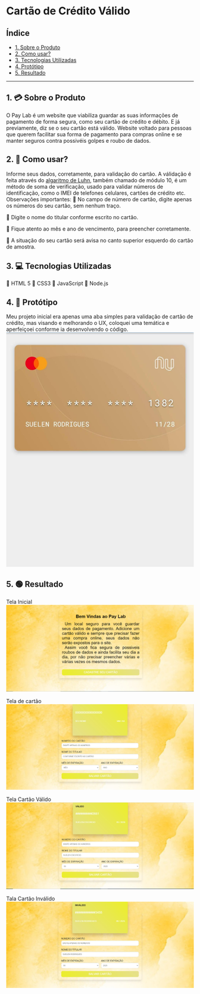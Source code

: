 # Cartão de Crédito Válido

## Índice

- [1. Sobre o Produto](#1-Sobre-o-Produto)
- [2. Como usar?](#-2Como-usar?])
- [3. Tecnologias Utilizadas](#3-Tecnologias-Utilizadas)
- [4. Protótipo](#4-Protótipo)
- [5. Resultado](#5-Resultado)

---

## 1. 💳 Sobre o Produto

O Pay Lab é um website que viabiliza guardar as suas informações de pagamento
de forma segura, como seu cartão de crédito e débito. E já previamente, diz 
se o seu cartão está válido. 
Website voltado para pessoas que querem facilitar sua forma de pagamento para
compras online e se manter seguros contra possivéis golpes e roubo de dados.

## 2. 🧷 Como usar?

Informe seus dados, corretamente, para validação do cartão.
A válidação é feita através do [algaritmo de Luhn](https://en.wikipedia.org/wiki/Luhn_algorithm),
também chamado de módulo 10, é um método de soma de verificação, usado para validar
números de identificação, como o IMEI de telefones celulares, cartões de crédito
etc.
Observações importantes: 
📍 No campo de número de cartão, digite apenas os números do seu cartão, sem nenhum traço.

📍 Digite o nome do titular conforme escrito no cartão.

📍 Fique atento ao mês e ano de vencimento, para preencher corretamente.

📍 A situação do seu cartão será avisa no canto superior esquerdo do cartão de amostra. 

## 3. 💻 Tecnologias Utilizadas
📍 HTML 5
📍 CSS3
📍 JavaScript
📍 Node.js

## 4. 🚧 Protótipo 
Meu projeto inicial era apenas uma aba simples para validação de cartão de crédito, mas visando e melhorando o UX, coloquei uma temática e aperfeiçoei conforme ia desenvolvendo o código.
![prototipo](prototipo.png)




## 5. 🟢 Resultado
Tela Inicial
![PaginaInicial](telainicial.png)


Tela de cartão
![PaginaCartão](tela.png)



Tela Cartão Válido
![PaginacartãoVálido](telavalido.png)





Tala Cartão Inválido
![PaginaCartaoInvalido](telainvalido.png)









